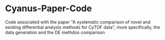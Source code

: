 # Cyanus-Paper-Code
Code associated with the paper "A systematic comparison of novel and existing differential analysis methods for CyTOF data", more specifically, the data generation and the DE methdos comparison
